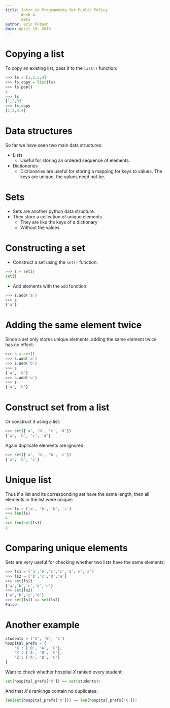 ```yaml
---
title: Intro to Programming for Public Policy
       Week 4
       Sets
author: Eric Potash 
date: April 19, 2018
---
```


# Copying a list
To copy an existing list, pass it to the `list()` function:
```python
>>> ls = [1,2,3,4]
>>> ls_copy = list(ls)
>>> ls.pop()
4
>>> ls
[1,2,3]
>>> ls_copy
[1,2,3,4]
```

# Data structures

So far we have seen two main data structures:

* Lists
    * Useful for storing an ordered sequence of elements.
* Dictionaries
    * Dictionaries are useful for storing a mapping for keys to values. The keys are unique, the values need not be.

# Sets

* Sets are another python data structure.
* They store a collection of unique elements
    * They are like the keys of a dictionary
    * Without the values

# Constructing a set
* Construct a set using the `set()` function:

```python
>>> s = set()
set()
```

* Add elements with the `add` function:
```python
>>> s.add('a')
>>> s
{'a'}
```

# Adding the same element twice
Since a set only stores unique elements, adding the same element twice has no effect:
```python
>>> s = set()
>>> s.add('a')
>>> s.add('b')
>>> s
{'a', 'b'}
>>> s.add('a')
>>> s
{'a', 'b'}
```


# Construct set from a list
Or construct it using a list:
```python
>>> set(['a', 'b', 'c', 'd'])
{'a', 'b', 'c', 'd'}
```

Again duplicate elements are ignored:
```python
>>> set(['a', 'b', 'b', 'c'])
{'a', 'b', 'c'}
```

# Unique list
Thus if a list and its corresponding set have the same length, then all elements in the list were unique:

```python
>>> ls = ['a', 'b', 'b', 'c']
>>> len(ls)
4
>>> len(set(ls))
3
```

# Comparing unique elements
Sets are very useful for checking whether two lists have the same elements:

```python
>>> ls1 = ['a','b','c','c','d','e','a']
>>> ls2 = ['b','c','d','a']
>>> set(ls1)
{'a','b','c','d','e'}
>>> set(ls2)
{'a','b','c','d'}
>>> set(ls1) == set(ls2)
False
```

# Another example
```python
students = ['A', 'B', 'C']
hospital_prefs = {
    'X': ['B', 'A', 'C'],
    'Y': ['A', 'B', 'C'],
    'Z': ['A', 'B', 'C']
}
```

Want to check whether hospital $X$ ranked every student:
```python
set(hospital_prefs['X']) == set(students):
```

And that $X$'s rankings contain no duplicates:
```python
len(set(hospital_prefs['X'])) == len(hospital_prefs['X']):
```
